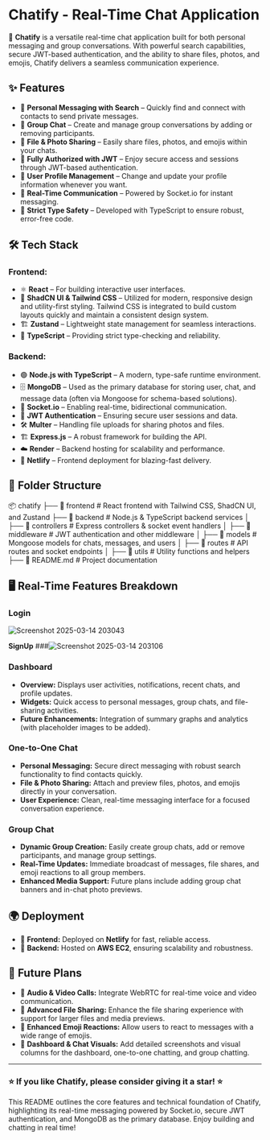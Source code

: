 # Chatify - Real-Time Chat Application

🚀 **Chatify** is a versatile real-time chat application built for both personal messaging and group conversations. With powerful search capabilities, secure JWT-based authentication, and the ability to share files, photos, and emojis, Chatify delivers a seamless communication experience.

## ✨ Features

- 🔹 **Personal Messaging with Search** – Quickly find and connect with contacts to send private messages.
- 🔹 **Group Chat** – Create and manage group conversations by adding or removing participants.
- 🔹 **File & Photo Sharing** – Easily share files, photos, and emojis within your chats.
- 🔹 **Fully Authorized with JWT** – Enjoy secure access and sessions through JWT-based authentication.
- 🔹 **User Profile Management** – Change and update your profile information whenever you want.
- 🔹 **Real-Time Communication** – Powered by Socket.io for instant messaging.
- 🔹 **Strict Type Safety** – Developed with TypeScript to ensure robust, error-free code.

## 🛠️ Tech Stack

### **Frontend:**

- ⚛️ **React** – For building interactive user interfaces.
- 🎨 **ShadCN UI & Tailwind CSS** – Utilized for modern, responsive design and utility-first styling. Tailwind CSS is integrated to build custom layouts quickly and maintain a consistent design system.
- 🏗 **Zustand** – Lightweight state management for seamless interactions.
- 🚀 **TypeScript** – Providing strict type-checking and reliability.

### **Backend:**

- 🟢 **Node.js with TypeScript** – A modern, type-safe runtime environment.
- 🗄 **MongoDB** – Used as the primary database for storing user, chat, and message data (often via Mongoose for schema-based solutions).
- 🔌 **Socket.io** – Enabling real-time, bidirectional communication.
- 🔐 **JWT Authentication** – Ensuring secure user sessions and data.
- 🛠 **Multer** – Handling file uploads for sharing photos and files.
- 🏗 **Express.js** – A robust framework for building the API.
- ☁️ **Render** – Backend hosting for scalability and performance.
- 🚀 **Netlify** – Frontend deployment for blazing-fast delivery.

## 📂 Folder Structure

📦 chatify
├── 📂 frontend          # React frontend with Tailwind CSS, ShadCN UI, and Zustand
├── 📂 backend           # Node.js & TypeScript backend services
│   ├── 📂 controllers   # Express controllers & socket event handlers
│   ├── 📂 middleware    # JWT authentication and other middleware
│   ├── 📂 models        # Mongoose models for chats, messages, and users
│   ├── 📂 routes        # API routes and socket endpoints
│   ├── 📂 utils         # Utility functions and helpers
├── 📄 README.md         # Project documentation

## 🖥️ Real-Time Features Breakdown

### **Login**
![Screenshot 2025-03-14 203043](https://github.com/user-attachments/assets/5d48f6dc-74c0-4936-8661-1140f9ee708f)

 **SignUp**
###![Screenshot 2025-03-14 203106](https://github.com/user-attachments/assets/ea6b0b73-6a33-43d4-b4b8-9678ae5f06e3)

### **Dashboard**

- **Overview:** Displays user activities, notifications, recent chats, and profile updates.
- **Widgets:** Quick access to personal messages, group chats, and file-sharing activities.
- **Future Enhancements:** Integration of summary graphs and analytics (with placeholder images to be added).

  

### **One-to-One Chat**

- **Personal Messaging:** Secure direct messaging with robust search functionality to find contacts quickly.
- **File & Photo Sharing:** Attach and preview files, photos, and emojis directly in your conversation.
- **User Experience:** Clean, real-time messaging interface for a focused conversation experience.

### **Group Chat**

- **Dynamic Group Creation:** Easily create group chats, add or remove participants, and manage group settings.
- **Real-Time Updates:** Immediate broadcast of messages, file shares, and emoji reactions to all group members.
- **Enhanced Media Support:** Future plans include adding group chat banners and in-chat photo previews.

## 🌍 Deployment

- 🚀 **Frontend:** Deployed on **Netlify** for fast, reliable access.
- 🚀 **Backend:** Hosted on **AWS EC2**, ensuring scalability and robustness.

## 🔮 Future Plans

- 🎤 **Audio & Video Calls:** Integrate WebRTC for real-time voice and video communication.
- 📎 **Advanced File Sharing:** Enhance the file sharing experience with support for larger files and media previews.
- 💬 **Enhanced Emoji Reactions:** Allow users to react to messages with a wide range of emojis.
- 📸 **Dashboard & Chat Visuals:** Add detailed screenshots and visual columns for the dashboard, one-to-one chatting, and group chatting.

---

### ⭐ If you like Chatify, please consider giving it a star! ⭐

This README outlines the core features and technical foundation of Chatify, highlighting its real-time messaging powered by Socket.io, secure JWT authentication, and MongoDB as the primary database. Enjoy building and chatting in real time!
